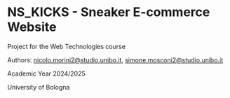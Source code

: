 # NS_KICKS - Sneaker E-commerce Website

Project for the Web Technologies course

Authors: nicolo.morini2@studio.unibo.it, simone.mosconi2@studio.unibo.it

Academic Year 2024/2025

University of Bologna
